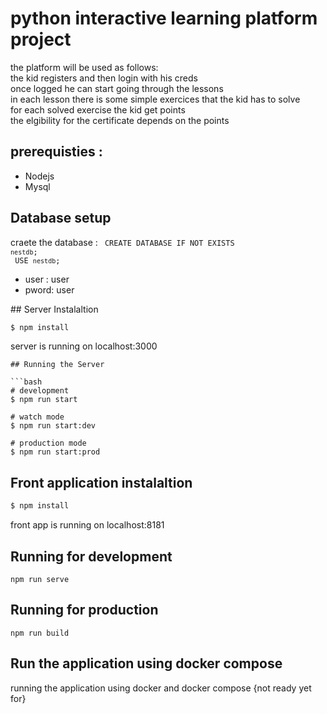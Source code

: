 # python interactive learning platform project

the platform will be used as follows:
<br>
the kid registers and then login with his creds <br>
once logged he can start going through the lessons <br>
in each lesson there is some simple exercices that the kid has to solve <br>
for each solved exercise the kid get points <br>
the elgibility for the certificate depends on the points <br>



## prerequisties : 
<ul>
<li>Nodejs</li>
<li>Mysql</li>
</ul>

## Database setup
craete the database : 
<code> CREATE DATABASE  IF NOT EXISTS `nestdb`; <br>
 USE `nestdb`; </code>

<ul>
<li>user : user</li>
<li>pword: user</li>
</ul>
## Server Instalaltion 

```bash
$ npm install
```
<div> server is running on localhost:3000 </div>

```
## Running the Server

```bash
# development
$ npm run start

# watch mode
$ npm run start:dev

# production mode
$ npm run start:prod
```



## Front application instalaltion 

```bash
$ npm install
```
<div> front app is running on localhost:8181 </div>


## Running for development
```
npm run serve
```

## Running for production
```
npm run build
```
## Run the application using docker compose
running the application using docker and docker compose 
{not ready yet for}

